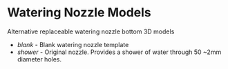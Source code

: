 # Watering Nozzle Models
Alternative replaceable watering nozzle bottom 3D models

- _blank_ - Blank watering nozzle template
- _shower_ - Original nozzle. Provides a shower of water through 50 ~2mm diameter holes.
